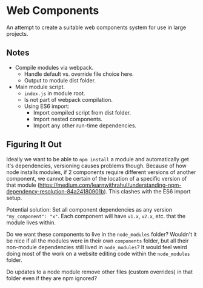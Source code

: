 # Web Components
An attempt to create a suitable web components system for use in large projects.

## Notes
* Compile modules via webpack.
	- Handle default vs. override file choice here.
	- Output to module dist folder.
* Main module script.
	- `index.js` in module root.
	- Is not part of webpack compilation.
	- Using ES6 import:
		- Import compiled script from dist folder.
		- Import nested components.
		- Import any other run-time dependencies.

## Figuring It Out
Ideally we want to be able to `npm install` a module and automatically get it's dependencies, versioning causes problems though. Because of how node installs modules, if 2 components require different versions of another component, we cannot be certain of the location of a specific version of that module (https://medium.com/learnwithrahul/understanding-npm-dependency-resolution-84a24180901b). This clashes with the ES6 import setup.

Potential solution:
Set all component dependencies as any version `"my_component": "x"`. Each component will have `v1.x`, `v2.x`, etc. that the module lives within.  

Do we want these components to live in the `node_modules` folder? Wouldn't it be nice if all the modules were in their own `components` folder, but all their non-module dependencies still lived in `node_modules`? It would feel weird doing most of the work on a website editing code within the `node_modules` folder.

Do updates to a node module remove other files (custom overrides) in that folder even if they are npm ignored?
